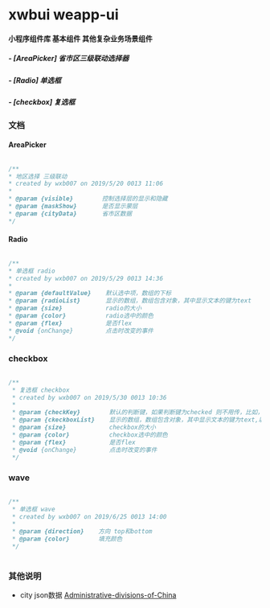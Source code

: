 # xwbui weapp-ui

#### 小程序组件库 基本组件 其他复杂业务场景组件

##### - [AreaPicker] 省市区三级联动选择器
##### - [Radio]      单选框
##### - [checkbox]   复选框

### 文档
#### AreaPicker
```js

/**
* 地区选择 三级联动
* created by wxb007 on 2019/5/20 0013 11:06
* 
* @param {visible}  	  控制选择层的显示和隐藏
* @param {maskShow}       是否显示蒙层
* @param {cityData}       省市区数据
*/

```
#### Radio
```js

/**
* 单选框 radio
* created by wxb007 on 2019/5/29 0013 14:36
* 
* @param {defaultValue}    默认选中项，数组的下标
* @param {radioList}       显示的数组，数组包含对象，其中显示文本的键为text
* @param {size}            radio的大小
* @param {color}           radio选中的颜色
* @param {flex}            是否flex
* @void {onChange}         点击时改变的事件
*/

```
### checkbox
```js

/**
 * 复选框 checkbox
 * created by wxb007 on 2019/5/30 0013 10:36
 * 
 * @param {checkKey}        默认的判断键，如果判断键为checked 则不用传，比如，是否选中的判断条件是ispay,则传值ispay
 * @param {ckeckboxList}    显示的数组，数组包含对象，其中显示文本的键为text,以及判断条件
 * @param {size}            checkbox的大小
 * @param {color}           checkbox选中的颜色
 * @param {flex}            是否flex
 * @void {onChange}         点击时改变的事件
 */

```
### wave
```js

/**
 * 单选框 wave
 * created by wxb007 on 2019/6/25 0013 14:00
 * 
 * @param {direction}    方向 top和bottom
 * @param {color}      	 填充颜色
 */
 
```

### 其他说明

-   city json数据 [Administrative-divisions-of-China](https://github.com/modood/Administrative-divisions-of-China)

